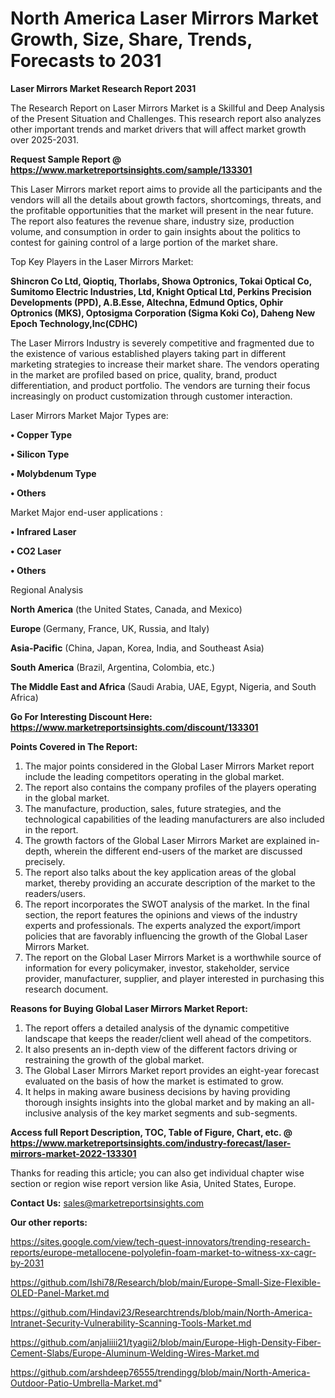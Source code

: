 # North America Laser Mirrors Market Growth, Size, Share, Trends, Forecasts to 2031

<strong>Laser Mirrors Market Research Report 2031</strong>

The Research Report on Laser Mirrors Market is a Skillful and Deep Analysis of the Present Situation and Challenges. This research report also analyzes other important trends and market drivers that will affect market growth over 2025-2031.

<strong>Request Sample Report @ <a href=https://www.marketreportsinsights.com/sample/133301>https://www.marketreportsinsights.com/sample/133301</a></strong>

This Laser Mirrors market report aims to provide all the participants and the vendors will all the details about growth factors, shortcomings, threats, and the profitable opportunities that the market will present in the near future. The report also features the revenue share, industry size, production volume, and consumption in order to gain insights about the politics to contest for gaining control of a large portion of the market share.

Top Key Players in the Laser Mirrors Market:

<strong>Shincron Co Ltd, Qioptiq, Thorlabs, Showa Optronics, Tokai Optical Co, Sumitomo Electric Industries, Ltd, Knight Optical Ltd, Perkins Precision Developments (PPD), A.B.Esse, Altechna, Edmund Optics, Ophir Optronics (MKS), Optosigma Corporation (Sigma Koki Co), Daheng New Epoch Technology,Inc(CDHC)</strong>

The Laser Mirrors Industry is severely competitive and fragmented due to the existence of various established players taking part in different marketing strategies to increase their market share. The vendors operating in the market are profiled based on price, quality, brand, product differentiation, and product portfolio. The vendors are turning their focus increasingly on product customization through customer interaction.

Laser Mirrors Market Major Types are:

<strong>• Copper Type

• Silicon Type

• Molybdenum Type

• Others</strong>

Market Major end-user applications :

<strong>• Infrared Laser

• CO2 Laser

• Others</strong>

Regional Analysis

</u><strong><b>North America</b></strong> (the United States, Canada, and Mexico)

<strong><b>Europe </b></strong>(Germany, France, UK, Russia, and Italy)

<strong><b>Asia-Pacific</b></strong> (China, Japan, Korea, India, and Southeast Asia)

<strong><b>South America</b></strong> (Brazil, Argentina, Colombia, etc.)

<strong><b>The Middle East and Africa</b></strong> (Saudi Arabia, UAE, Egypt, Nigeria, and South Africa)

<strong>Go For Interesting Discount Here: <a href=https://www.marketreportsinsights.com/discount/133301>https://www.marketreportsinsights.com/discount/133301</a></strong>

<strong>Points Covered in The Report:</strong>
<ol>
  <li>The major points considered in the Global Laser Mirrors Market report include the leading competitors operating in the global market.</li>
  <li>The report also contains the company profiles of the players operating in the global market.</li>
  <li>The manufacture, production, sales, future strategies, and the technological capabilities of the leading manufacturers are also included in the report.</li>
  <li>The growth factors of the Global Laser Mirrors Market are explained in-depth, wherein the different end-users of the market are discussed precisely.</li>
  <li>The report also talks about the key application areas of the global market, thereby providing an accurate description of the market to the readers/users.</li>
  <li>The report incorporates the SWOT analysis of the market. In the final section, the report features the opinions and views of the industry experts and professionals. The experts analyzed the export/import policies that are favorably influencing the growth of the Global Laser Mirrors Market.</li>
  <li>The report on the Global Laser Mirrors Market is a worthwhile source of information for every policymaker, investor, stakeholder, service provider, manufacturer, supplier, and player interested in purchasing this research document.</li>
</ol>
<strong>Reasons for Buying Global Laser Mirrors Market Report:</strong>

<ol>
  <li>The report offers a detailed analysis of the dynamic competitive landscape that keeps the reader/client well ahead of the competitors.</li>
  <li>It also presents an in-depth view of the different factors driving or restraining the growth of the global market.</li>
  <li>The Global Laser Mirrors Market report provides an eight-year forecast evaluated on the basis of how the market is estimated to grow.</li>
  <li>It helps in making aware business decisions by having providing thorough insights insights into the global market and by making an all-inclusive analysis of the key market segments and sub-segments.</li>
</ol>
<strong>Access full Report Description, TOC, Table of Figure, Chart, etc. @ <a href=https://www.marketreportsinsights.com/industry-forecast/laser-mirrors-market-2022-133301>https://www.marketreportsinsights.com/industry-forecast/laser-mirrors-market-2022-133301</a></strong>


Thanks for reading this article; you can also get individual chapter wise section or region wise report version like Asia, United States, Europe.

<strong>Contact Us:</strong>
sales@marketreportsinsights.com

<strong>Our other reports:</strong>

<a href=https://sites.google.com/view/tech-quest-innovators/trending-research-reports/europe-metallocene-polyolefin-foam-market-to-witness-xx-cagr-by-2031>https://sites.google.com/view/tech-quest-innovators/trending-research-reports/europe-metallocene-polyolefin-foam-market-to-witness-xx-cagr-by-2031</a>

<a href=https://github.com/Ishi78/Research/blob/main/Europe-Small-Size-Flexible-OLED-Panel-Market.md>https://github.com/Ishi78/Research/blob/main/Europe-Small-Size-Flexible-OLED-Panel-Market.md</a>

<a href=https://github.com/Hindavi23/Researchtrends/blob/main/North-America-Intranet-Security-Vulnerability-Scanning-Tools-Market.md>https://github.com/Hindavi23/Researchtrends/blob/main/North-America-Intranet-Security-Vulnerability-Scanning-Tools-Market.md</a>

<a href=https://github.com/anjaliiii21/tyagii2/blob/main/Europe-High-Density-Fiber-Cement-Slabs/Europe-Aluminum-Welding-Wires-Market.md>https://github.com/anjaliiii21/tyagii2/blob/main/Europe-High-Density-Fiber-Cement-Slabs/Europe-Aluminum-Welding-Wires-Market.md</a>

<a href=https://github.com/arshdeep76555/trendingg/blob/main/North-America-Outdoor-Patio-Umbrella-Market.md>https://github.com/arshdeep76555/trendingg/blob/main/North-America-Outdoor-Patio-Umbrella-Market.md</a>"
